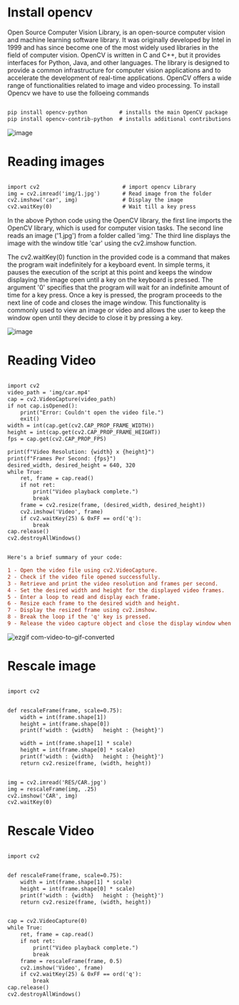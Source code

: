 # Install opencv

Open Source Computer Vision Library, is an open-source computer vision and machine learning software library. It was originally developed by Intel in 1999 and has since become one of the most widely used libraries in the field of computer vision. OpenCV is written in C and C++, but it provides interfaces for Python, Java, and other languages. The library is designed to provide a common infrastructure for computer vision applications and to accelerate the development of real-time applications. OpenCV offers a wide range of functionalities related to image and video processing. To install Opencv we have to use the folloeing commands

```diff

pip install opencv-python          # installs the main OpenCV package
pip install opencv-contrib-python  # installs additional contributions that are not included in the main package

```
![image](https://github.com/HoNtErBoT/01_python/assets/109785046/70a8eb08-03f6-4f4b-a6b9-ac743810b40d)

# Reading images 

```diff

import cv2                          # import opencv Library
img = cv2.imread('img/1.jpg')       # Read image from the folder
cv2.imshow('car', img)              # Display the image
cv2.waitKey(0)                      # Wait till a key press

```

In the above Python code using the OpenCV library, the first line imports the OpenCV library, which is used for computer vision tasks. The second line reads an image ('1.jpg') from a folder called 'img.' The third line displays the image with the window title 'car' using the cv2.imshow function.

The cv2.waitKey(0) function in the provided code is a command that makes the program wait indefinitely for a keyboard event. In simple terms, it pauses the execution of the script at this point and keeps the window displaying the image open until a key on the keyboard is pressed. The argument '0' specifies that the program will wait for an indefinite amount of time for a key press. Once a key is pressed, the program proceeds to the next line of code and closes the image window. This functionality is commonly used to view an image or video and allows the user to keep the window open until they decide to close it by pressing a key.

![image](https://github.com/HoNtErBoT/01_python/assets/109785046/caecd907-dc1b-4093-b33f-3ef710c3dc8c)

# Reading Video

```diff

import cv2
video_path = 'img/car.mp4'
cap = cv2.VideoCapture(video_path)
if not cap.isOpened():
    print("Error: Couldn't open the video file.")
    exit()
width = int(cap.get(cv2.CAP_PROP_FRAME_WIDTH))
height = int(cap.get(cv2.CAP_PROP_FRAME_HEIGHT))
fps = cap.get(cv2.CAP_PROP_FPS)

print(f"Video Resolution: {width} x {height}")
print(f"Frames Per Second: {fps}")
desired_width, desired_height = 640, 320
while True:
    ret, frame = cap.read()
    if not ret:
        print("Video playback complete.")
        break
    frame = cv2.resize(frame, (desired_width, desired_height))
    cv2.imshow('Video', frame)
    if cv2.waitKey(25) & 0xFF == ord('q'):
        break
cap.release()
cv2.destroyAllWindows()


Here's a brief summary of your code:

1 - Open the video file using cv2.VideoCapture.
2 - Check if the video file opened successfully.
3 - Retrieve and print the video resolution and frames per second.
4 - Set the desired width and height for the displayed video frames.
5 - Enter a loop to read and display each frame.
6 - Resize each frame to the desired width and height.
7 - Display the resized frame using cv2.imshow.
8 - Break the loop if the 'q' key is pressed.
9 - Release the video capture object and close the display window when the loop ends.

```

![ezgif com-video-to-gif-converted](https://github.com/HoNtErBoT/01_python/assets/109785046/a2a3ac33-7c15-4fd3-90a5-375083165c48)


# Rescale image


```diff

import cv2


def rescaleFrame(frame, scale=0.75):
    width = int(frame.shape[1])
    height = int(frame.shape[0])
    print(f'width : {width}   height : {height}')

    width = int(frame.shape[1] * scale)
    height = int(frame.shape[0] * scale)
    print(f'width : {width}   height : {height}')
    return cv2.resize(frame, (width, height))


img = cv2.imread('RES/CAR.jpg')
img = rescaleFrame(img, .25)
cv2.imshow('CAR', img)
cv2.waitKey(0)

```

# Rescale Video

```diff

import cv2


def rescaleFrame(frame, scale=0.75):
    width = int(frame.shape[1] * scale)
    height = int(frame.shape[0] * scale)
    print(f'width : {width}   height : {height}')
    return cv2.resize(frame, (width, height))


cap = cv2.VideoCapture(0)
while True:
    ret, frame = cap.read()
    if not ret:
        print("Video playback complete.")
        break
    frame = rescaleFrame(frame, 0.5)
    cv2.imshow('Video', frame)
    if cv2.waitKey(25) & 0xFF == ord('q'):
        break
cap.release()
cv2.destroyAllWindows()



```

